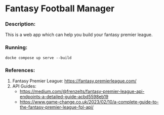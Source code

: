 # Fantasy Football Manager

### Description:
This is a web app which can help you build your fantasy premier league.

### Running:

`docke compose up serve --build`


### References:

1. Fantasy Premier League: https://fantasy.premierleague.com/
2. API Guides: 
   * https://medium.com/@frenzelts/fantasy-premier-league-api-endpoints-a-detailed-guide-acbd5598eb19
   * https://www.game-change.co.uk/2023/02/10/a-complete-guide-to-the-fantasy-premier-league-fpl-api/